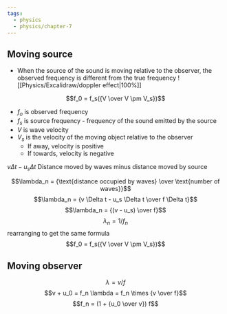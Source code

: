 ```yaml
---
tags:
  - physics
  - physics/chapter-7
---
```


## Moving source
- When the source of the sound is moving relative to the observer, the observed frequency is different from the true frequency
![[Physics/Excalidraw/doppler effect|100%]]

$$f_0 = f_s({V \over V \pm V_s})$$
- $f_o$ is observed frequency
- $f_s$ is source frequency - frequency of the sound emitted by the source
- $V$ is wave velocity 
- $V_s$ is the velocity of the moving object relative to the observer
	- If away, velocity is positive
	- If towards, velocity is negative

$v \Delta t - u_s \Delta t$
Distance moved by waves minus distance moved by source

$$\lambda_n = {\text{distance occupied by waves} \over \text{number of waves}}$$
$$\lambda_n = {v \Delta t - u_s \Delta t \over f \Delta t}$$
$$\lambda_n = {(v - u_s) \over f}$$
$$\lambda_n = 1/f_n$$
rearranging to get the same formula $$f_0 = f_s({V \over V \pm V_s})$$


## Moving observer

$$\lambda = v/f$$
$$v + u_0 = f_n \lambda = f_n \times {v \over f}$$
$$f_n = (1 + {u_0 \over v}) f$$

